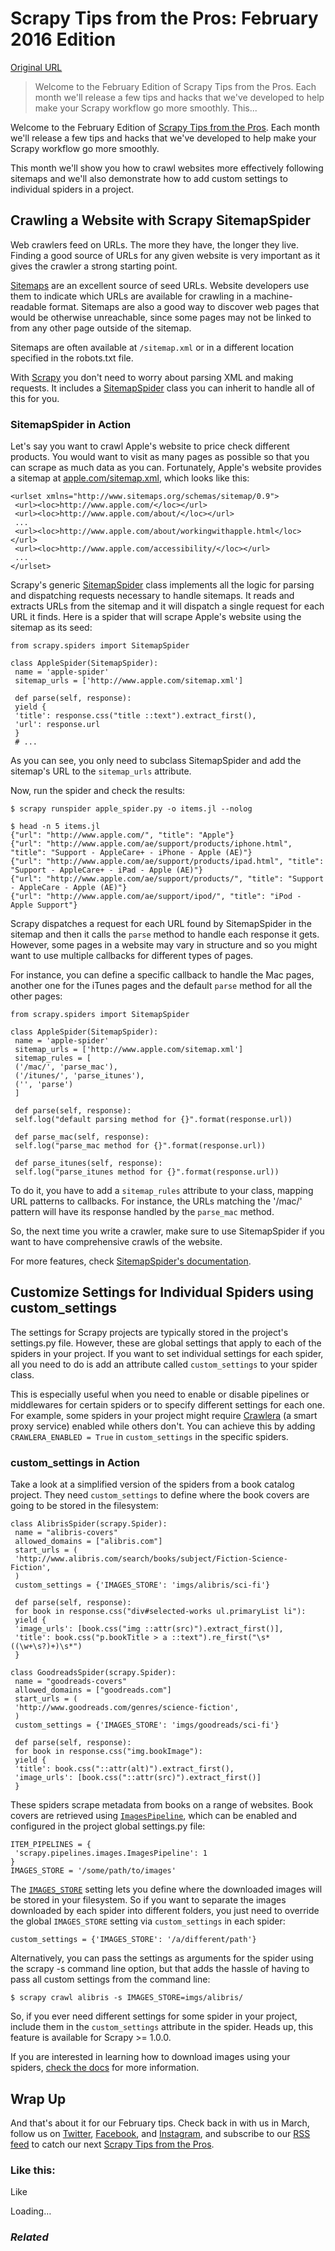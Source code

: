 # Scrapy Tips from the Pros: February 2016 Edition

[Original URL](https://blog.scrapinghub.com/2016/02/24/scrapy-tips-from-the-pros-february-2016-edition/)

> Welcome to the February Edition of Scrapy Tips from the Pros. Each month we'll release a few tips and hacks that we've developed to help make your Scrapy workflow go more smoothly. This...

Welcome to the February Edition of [Scrapy Tips from the Pros](https://blog.scrapinghub.com/category/scrapy-tips-from-the-pros/). Each month we'll release a few tips and hacks that we've developed to help make your Scrapy workflow go more smoothly.

This month we'll show you how to crawl websites more effectively following sitemaps and we'll also demonstrate how to add custom settings to individual spiders in a project.

## Crawling a Website with Scrapy SitemapSpider

Web crawlers feed on URLs. The more they have, the longer they live. Finding a good source of URLs for any given website is very important as it gives the crawler a strong starting point.

[Sitemaps](https://en.wikipedia.org/wiki/Sitemaps) are an excellent source of seed URLs. Website developers use them to indicate which URLs are available for crawling in a machine-readable format. Sitemaps are also a good way to discover web pages that would be otherwise unreachable, since some pages may not be linked to from any other page outside of the sitemap.

Sitemaps are often available at `/sitemap.xml` or in a different location specified in the robots.txt file.

With [Scrapy](http://scrapy.org/) you don't need to worry about parsing XML and making requests. It includes a [SitemapSpider](http://doc.scrapy.org/en/latest/topics/spiders.html#sitemapspider) class you can inherit to handle all of this for you.

### SitemapSpider in Action

Let's say you want to crawl Apple's website to price check different products. You would want to visit as many pages as possible so that you can scrape as much data as you can. Fortunately, Apple's website provides a sitemap at [apple.com/sitemap.xml](http://apple.com/sitemap.xml), which looks like this:

```
<urlset xmlns="http://www.sitemaps.org/schemas/sitemap/0.9">
 <url><loc>http://www.apple.com/</loc></url>
 <url><loc>http://www.apple.com/about/</loc></url>
 ...
 <url><loc>http://www.apple.com/about/workingwithapple.html</loc></url>
 <url><loc>http://www.apple.com/accessibility/</loc></url>
 ...
</urlset>
```

Scrapy's generic [SitemapSpider](http://doc.scrapy.org/en/latest/topics/spiders.html#sitemapspider) class implements all the logic for parsing and dispatching requests necessary to handle sitemaps. It reads and extracts URLs from the sitemap and it will dispatch a single request for each URL it finds. Here is a spider that will scrape Apple's website using the sitemap as its seed:

```
from scrapy.spiders import SitemapSpider

class AppleSpider(SitemapSpider):
 name = 'apple-spider'
 sitemap_urls = ['http://www.apple.com/sitemap.xml']

 def parse(self, response):
 yield {
 'title': response.css("title ::text").extract_first(),
 'url': response.url
 }
 # ...
```

As you can see, you only need to subclass SitemapSpider and add the sitemap's URL to the `sitemap_urls` attribute.

Now, run the spider and check the results:

```
$ scrapy runspider apple_spider.py -o items.jl --nolog

$ head -n 5 items.jl 
{"url": "http://www.apple.com/", "title": "Apple"}
{"url": "http://www.apple.com/ae/support/products/iphone.html", "title": "Support - AppleCare+ - iPhone - Apple (AE)"}
{"url": "http://www.apple.com/ae/support/products/ipad.html", "title": "Support - AppleCare+ - iPad - Apple (AE)"}
{"url": "http://www.apple.com/ae/support/products/", "title": "Support - AppleCare - Apple (AE)"}
{"url": "http://www.apple.com/ae/support/ipod/", "title": "iPod - Apple Support"}
```

Scrapy dispatches a request for each URL found by SitemapSpider in the sitemap and then it calls the `parse` method to handle each response it gets. However, some pages in a website may vary in structure and so you might want to use multiple callbacks for different types of pages.

For instance, you can define a specific callback to handle the Mac pages, another one for the iTunes pages and the default `parse` method for all the other pages:

```
from scrapy.spiders import SitemapSpider

class AppleSpider(SitemapSpider):
 name = 'apple-spider'
 sitemap_urls = ['http://www.apple.com/sitemap.xml']
 sitemap_rules = [
 ('/mac/', 'parse_mac'),
 ('/itunes/', 'parse_itunes'),
 ('', 'parse')
 ]

 def parse(self, response):
 self.log("default parsing method for {}".format(response.url))

 def parse_mac(self, response):
 self.log("parse_mac method for {}".format(response.url))

 def parse_itunes(self, response):
 self.log("parse_itunes method for {}".format(response.url))
```

To do it, you have to add a `sitemap_rules` attribute to your class, mapping URL patterns to callbacks. For instance, the URLs matching the '/mac/' pattern will have its response handled by the `parse_mac` method.

So, the next time you write a crawler, make sure to use SitemapSpider if you want to have comprehensive crawls of the website.

For more features, check [SitemapSpider's documentation](http://doc.scrapy.org/en/latest/topics/spiders.html#sitemapspider).

## Customize Settings for Individual Spiders using custom_settings

The settings for Scrapy projects are typically stored in the project's settings.py file. However, these are global settings that apply to each of the spiders in your project. If you want to set individual settings for each spider, all you need to do is add an attribute called `custom_settings` to your spider class.

This is especially useful when you need to enable or disable pipelines or middlewares for certain spiders or to specify different settings for each one. For example, some spiders in your project might require [Crawlera](http://scrapinghub.com/crawlera/) (a smart proxy service) enabled while others don't. You can achieve this by adding `CRAWLERA_ENABLED = True` in `custom_settings` in the specific spiders.

### custom_settings in Action

Take a look at a simplified version of the spiders from a book catalog project. They need `custom_settings` to define where the book covers are going to be stored in the filesystem:

```
class AlibrisSpider(scrapy.Spider):
 name = "alibris-covers"
 allowed_domains = ["alibris.com"]
 start_urls = (
 'http://www.alibris.com/search/books/subject/Fiction-Science-Fiction',
 )
 custom_settings = {'IMAGES_STORE': 'imgs/alibris/sci-fi'}

 def parse(self, response):
 for book in response.css("div#selected-works ul.primaryList li"):
 yield {
 'image_urls': [book.css("img ::attr(src)").extract_first()],
 'title': book.css("p.bookTitle > a ::text").re_first("\s*((\w+\s?)+)\s*")
 }

class GoodreadsSpider(scrapy.Spider):
 name = "goodreads-covers"
 allowed_domains = ["goodreads.com"]
 start_urls = (
 'http://www.goodreads.com/genres/science-fiction',
 )
 custom_settings = {'IMAGES_STORE': 'imgs/goodreads/sci-fi'}

 def parse(self, response):
 for book in response.css("img.bookImage"):
 yield {
 'title': book.css("::attr(alt)").extract_first(),
 'image_urls': [book.css("::attr(src)").extract_first()]
 }
```

These spiders scrape metadata from books on a range of websites. Book covers are retrieved using [`ImagesPipeline`](http://doc.scrapy.org/en/latest/topics/media-pipeline.html#using-the-images-pipeline), which can be enabled and configured in the project global settings.py file:

```
ITEM_PIPELINES = {
 'scrapy.pipelines.images.ImagesPipeline': 1
}
IMAGES_STORE = '/some/path/to/images'
```

The [`IMAGES_STORE`](http://doc.scrapy.org/en/latest/topics/media-pipeline.html#std:setting-IMAGES_STORE) setting lets you define where the downloaded images will be stored in your filesystem. So if you want to separate the images downloaded by each spider into different folders, you just need to override the global `IMAGES_STORE` setting via `custom_settings` in each spider:

```
custom_settings = {'IMAGES_STORE': '/a/different/path'}
```

Alternatively, you can pass the settings as arguments for the spider using the scrapy -s command line option, but that adds the hassle of having to pass all custom settings from the command line:

```
$ scrapy crawl alibris -s IMAGES_STORE=imgs/alibris/
```

So, if you ever need different settings for some spider in your project, include them in the `custom_settings` attribute in the spider. Heads up, this feature is available for Scrapy >= 1.0.0.

If you are interested in learning how to download images using your spiders, [check the docs](http://doc.scrapy.org/en/latest/topics/media-pipeline.html) for more information.

## Wrap Up

And that's about it for our February tips. Check back in with us in March, follow us on [Twitter](https://twitter.com/ScrapingHub), [Facebook](https://www.facebook.com/ScrapingHub/), and [Instagram](https://www.instagram.com/scrapinghub/), and subscribe to our [RSS feed](https://blog.scrapinghub.com/feed/) to catch our next [Scrapy Tips from the Pros](https://blog.scrapinghub.com/category/scrapy-tips-from-the-pros/).

### Like this:

<span class="button">
  <span>Like</span>
</span>

 

<span class="loading">Loading…</span>

[]()

### _Related_
